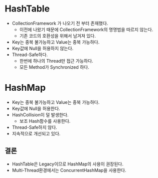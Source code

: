 # HashTable
- CollectionFramework 가 나오기 전 부터 존재했다.
  - 이전에 나왔기 때문에 CollectionFramework의 명명법을 따르지 않는다.
  - 기존 코드의 호환성을 위해서 남겨져 있다.
- Key는 중복 불가능하고 Value는 중복 가능하다.
- Key값에 Null을 허용하지 않는다.
- Thread-Safe하다.
  - 한번에 하나의 Thread만 접근 가능하다.
  - 모든 Method가 Synchronized 하다.

# HashMap
- Key는 중복 불가능하고 Value는 중복 가능하다.
- Key값에 Null을 허용한다.
- HashCollision이 덜 발생한다.
  - 보조 Hash함수를 사용한다.
- Thread-Safe하지 않다.
- 지속적으로 개선되고 있다.


## 결론
- HashTable은 Legacy이므로 HashMap의 사용이 권장된다.
- Multi-Thread환경에서는 ConcurrentHashMap을 사용한다.